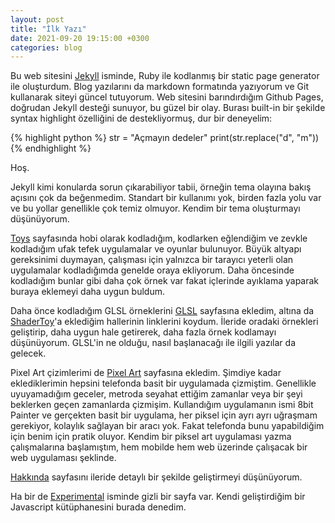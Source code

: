 ```yaml
---
layout: post
title: "İlk Yazı"
date: 2021-09-20 19:15:00 +0300
categories: blog
---
```


Bu web sitesini [Jekyll](https://jekyllrb.com) isminde, Ruby ile kodlanmış bir static page generator ile oluşturdum. Blog yazılarını da markdown formatında yazıyorum ve Git kullanarak siteyi güncel tutuyorum. Web sitesini barındırdığım Github Pages, doğrudan Jekyll desteği sunuyor, bu güzel bir olay. Burası built-in bir şekilde syntax highlight özelliğini de destekliyormuş, dur bir deneyelim:

{% highlight python %}
str = "Açmayın dedeler"
print(str.replace("d", "m"))
{% endhighlight %}

Hoş.

Jekyll kimi konularda sorun çıkarabiliyor tabii, örneğin tema olayına bakış açısını çok da beğenmedim. Standart bir kullanımı yok, birden fazla yolu var ve bu yollar genellikle çok temiz olmuyor. Kendim bir tema oluşturmayı düşünüyorum.

[Toys](/toys/) sayfasında hobi olarak kodladığım, kodlarken eğlendiğim ve zevkle kodladığım ufak tefek uygulamalar ve oyunlar bulunuyor. Büyük altyapı gereksinimi duymayan, çalışması için yalnızca bir tarayıcı yeterli olan uygulamalar kodladığımda genelde oraya ekliyorum. Daha öncesinde kodladığım bunlar gibi daha çok örnek var fakat içlerinde ayıklama yaparak buraya eklemeyi daha uygun buldum.

Daha önce kodladığım GLSL örneklerini [GLSL](/glsl/) sayfasına ekledim, altına da [ShaderToy](https://shadertoy.com)'a eklediğim hallerinin linklerini koydum. İleride oradaki örnekleri geliştirip, daha uygun hale getirerek, daha fazla örnek kodlamayı düşünüyorum. GLSL'in ne olduğu, nasıl başlanacağı ile ilgili yazılar da gelecek.

Pixel Art çizimlerimi de [Pixel Art](/pixelart/) sayfasına ekledim. Şimdiye kadar eklediklerimin hepsini telefonda basit bir uygulamada çizmiştim. Genellikle uyuyamadığım geceler, metroda seyahat ettiğim zamanlar veya bir şeyi beklerken geçen zamanlarda çizmişim. Kullandığım uygulamanın ismi 8bit Painter ve gerçekten basit bir uygulama, her piksel için ayrı ayrı uğraşmam gerekiyor, kolaylık sağlayan bir aracı yok. Fakat telefonda bunu yapabildiğim için benim için pratik oluyor. Kendim bir piksel art uygulaması yazma çalışmalarına başlamıştım, hem mobilde hem web üzerinde çalışacak bir web uygulaması şeklinde.

[Hakkında](/hakkinda/) sayfasını ileride detaylı bir şekilde geliştirmeyi düşünüyorum.

Ha bir de [Experimental](/experimental/) isminde gizli bir sayfa var. Kendi geliştirdiğim bir Javascript kütüphanesini burada denedim.

